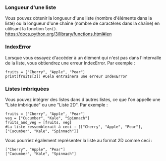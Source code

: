 ### Longueur d'une liste  
Vous pouvez obtenir la longueur d'une liste (nombre d'éléments dans la liste) ou la longueur d'une chaîne (nombre de caractères dans la chaîne) en utilisant la fonction `len()`. https://docs.python.org/3/library/functions.html#len  

### IndexError  
Lorsque vous essayez d'accéder à un élément qui n'est pas dans l'intervalle de la liste, vous obtiendrez une erreur IndexError. Par exemple :  

```
fruits = ["Cherry", "Apple", "Pear"]
print(fruits[3]) #Cela entraînera une erreur IndexError
```

### Listes imbriquées  
Vous pouvez intégrer des listes dans d'autres listes, ce que l'on appelle une "Liste imbriquée" ou une "Liste 2D". Par exemple :  

```
fruits = ["Cherry", "Apple", "Pear"]
veg = ["Cucumber", "Kale", "Spinnach"]
fruits_and_veg = [fruits, veg]
#La liste ressemblerait à ceci : [["Cherry", "Apple", "Pear"], ["Cucumber", "Kale", "Spinnach"]]
```
Vous pourriez également représenter la liste au format 2D comme ceci :  
```
["Cherry", "Apple", "Pear"]
["Cucumber", "Kale", "Spinnach"]
```